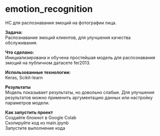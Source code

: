 # emotion_recognition        
    
НС для распознавания эмоций на фотографии лица.       

**Задача:**     
Распознавание эмоций клиентов, для улучшения качества обслуживания.    

**Что сделано:**    
Инициализирована и обучена простейшая модель для распознавания эмоций на публичном датасете fer2013.      

**Использованные технологии:**       
Keras, Scikit-learn       
      
**Результаты**     
Модель показывает результаты, но довольно слабые. Для улучшения результатов можно применить аргументацию данных или настройку параметров модели.      

**Как запустить проект**       
Создайте блокнот в Google Colab     
Скопируйте код из main.ipynb      
Запустите выполнение кода
